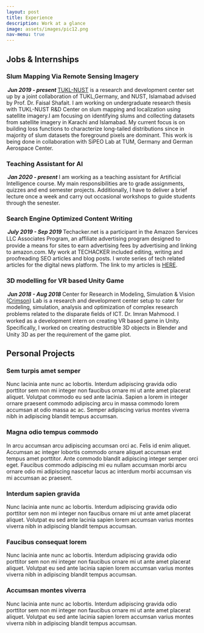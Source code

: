 ```yaml
---
layout: post
title: Experience
description: Work at a glance
image: assets/images/pic12.png
nav-menu: true
---
```

<!-- Main -->
<div id="main" class="alt">
  
<!-- One -->
  <div>
    <h2 id="content">Jobs &amp; Internships</h2>
    <div class="row">
      <h3> Slum Mapping Via Remote Sensing Imagery </h3>
      <p><span class="image left"><img src="{% link assets/images/pic14.png %}" alt="" /></span><b><em> Jun 2019 - present </em></b><a href="https://tukl.seecs.nust.edu.pk/">TUKL-NUST</a> is a research and development center set up by a joint collaboration of TUKL,Germany, and NUST, Islamabad advised by Prof. Dr. Faisal Shafait. I am working on undergraduate research thesis with TUKL-NUST R&D Center on slum mapping and localization using satellite imagery.I am focusing on identifying slums and collecting datasets from satellite imagery in Karachi and Islamabad. My current focus is on building loss functions to characterize long-tailed distributions since in majority of slum datasets the foreground pixels are dominant. This work is being done in collaboration with SiPEO Lab at TUM, Germany and German Aerospace Center. </p>
    </div>
    <div class="row">
      <h3> Teaching Assistant for AI</h3>
      <p><span class="image left"><img src="{% link assets/images/pic16.png %}" alt="" /></span><b><em> Jan 2020 - present </em></b> I am working as a teaching assistant for Artificial Intelligence course. My main responsibilities are to grade assignments, quizzes and end semester projects. Additionally, I have to deliver a brief lecture once a week and carry out occasional workshops to guide students through the senester.</p>
    </div>
    <div class="row">
      <h3> Search Engine Optimized Content Writing </h3>
      <p><span class="image left"><img src="{% link assets/images/pic15.png %}" alt="" /></span><b><em> July 2019 - Sep 2019 </em></b>Techacker.net is a participant in the Amazon Services LLC Associates Program, an aﬃliate advertising program designed to provide a means for sites to earn advertising fees by advertising and linking to amazon.com. My work at TECHACKER included editing, writing and proofreading SEO articles and blog posts. I wrote series of tech related articles for the digital news platform. The link to my articles is <a href="https://www.techacker.net/author/hamna/">HERE</a>.</p>
    </div>
    <div class="row">
      <h3> 3D modelling for VR based Unity Game </h3>
      <p><span class="image left"><img src="{% link assets/images/pic13.png %}" alt="" /></span><b><em> Jun 2018 - Aug 2018 </em></b>Center for Research in Modeling, Simulation & Vision (<a href="http://seecs.nust.edu.pk/Departments/Department-of-Computing/Labs/crms-lab.php">Crimson</a>) Lab is a research and development center setup to cater for modeling, simulation, analysis and optimization of complex research problems related to the disparate ﬁelds of ICT. Dr. Imran Mahmood. I worked as a development intern on creating VR based game in Unity. Speciﬁcally, I worked on creating destructible 3D objects in Blender and Unity 3D as per the requirement of the game plot.</p>
    </div>
  </div>
<!--   <div> -->
    <h2 id="content"> Personal Projects </h2>
    <div class="row">
      <div class="6u 12u$(small)">
        <h3>Sem turpis amet semper</h3>
        <p>Nunc lacinia ante nunc ac lobortis. Interdum adipiscing gravida odio porttitor sem non mi integer non faucibus ornare mi ut ante amet placerat aliquet. Volutpat commodo eu sed ante lacinia. Sapien a lorem in integer ornare praesent commodo adipiscing arcu in massa commodo lorem accumsan at odio massa ac ac. Semper adipiscing varius montes viverra nibh in adipiscing blandit tempus accumsan.</p>
      </div>
      <div class="6u$ 12u$(small)">
        <h3>Magna odio tempus commodo</h3>
        <p>In arcu accumsan arcu adipiscing accumsan orci ac. Felis id enim aliquet. Accumsan ac integer lobortis commodo ornare aliquet accumsan erat tempus amet porttitor. Ante commodo blandit adipiscing integer semper orci eget. Faucibus commodo adipiscing mi eu nullam accumsan morbi arcu ornare odio mi adipiscing nascetur lacus ac interdum morbi accumsan vis mi accumsan ac praesent.</p>
      </div>
      <!-- Break -->
      <div class="4u 12u$(medium)">
        <h3>Interdum sapien gravida</h3>
        <p>Nunc lacinia ante nunc ac lobortis. Interdum adipiscing gravida odio porttitor sem non mi integer non faucibus ornare mi ut ante amet placerat aliquet. Volutpat eu sed ante lacinia sapien lorem accumsan varius montes viverra nibh in adipiscing blandit tempus accumsan.</p>
      </div>
      <div class="4u 12u$(medium)">
        <h3>Faucibus consequat lorem</h3>
        <p>Nunc lacinia ante nunc ac lobortis. Interdum adipiscing gravida odio porttitor sem non mi integer non faucibus ornare mi ut ante amet placerat aliquet. Volutpat eu sed ante lacinia sapien lorem accumsan varius montes viverra nibh in adipiscing blandit tempus accumsan.</p>
      </div>
      <div class="4u$ 12u$(medium)">
        <h3>Accumsan montes viverra</h3>
        <p>Nunc lacinia ante nunc ac lobortis. Interdum adipiscing gravida odio porttitor sem non mi integer non faucibus ornare mi ut ante amet placerat aliquet. Volutpat eu sed ante lacinia sapien lorem accumsan varius montes viverra nibh in adipiscing blandit tempus accumsan.</p>
      </div>
    </div>
  <!--</div>--> 
</div>
